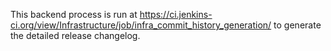 This backend process is run at https://ci.jenkins-ci.org/view/Infrastructure/job/infra_commit_history_generation/
to generate the detailed release changelog.